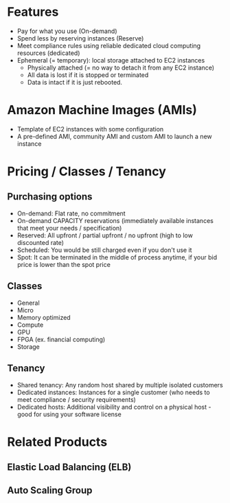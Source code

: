 # Features
- Pay for what you use (On-demand)
- Spend less by reserving instances (Reserve)
- Meet compliance rules using reliable dedicated cloud computing resources (dedicated)
- Ephemeral (= temporary): local storage attached to EC2 instances
    - Physically attached (= no way to detach it from any EC2 instance)
    - All data is lost if it is stopped or terminated
    - Data is intact if it is just rebooted.
# Amazon Machine Images (AMIs)
- Template of EC2 instances with some configuration
- A pre-defined AMI, community AMI and custom AMI to launch a new instance

# Pricing / Classes / Tenancy
## Purchasing options
- On-demand: Flat rate, no commitment
- On-demand CAPACITY reservations (immediately available instances that meet your needs / specification)
- Reserved: All upfront / partial upfront / no upfront (high to low discounted rate)
- Scheduled: You would be still charged even if you don't use it
- Spot: It can be terminated in the middle of process anytime, if your bid price is lower than the spot price

## Classes
- General
- Micro
- Memory optimized
- Compute
- GPU
- FPGA (ex. financial computing)
- Storage

## Tenancy
- Shared tenancy: Any random host shared by multiple isolated customers
- Dedicated instances: Instances for a single customer (who needs to meet compliance / security requirements)
- Dedicated hosts: Additional visibility and control on a physical host - good for using your software license

# Related Products

## Elastic Load Balancing (ELB)
## Auto Scaling Group
